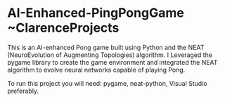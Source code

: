 # AI-Enhanced-PingPongGame       ~ClarenceProjects
This is an AI-enhanced Pong game built using Python and the NEAT (NeuroEvolution of Augmenting Topologies) algorithm. I Leveraged the pygame library to create the game environment and integrated the NEAT algorithm to evolve neural networks capable of playing Pong.

To run this project you will need: 
pygame,
neat-python,
Visual Studio preferably.
